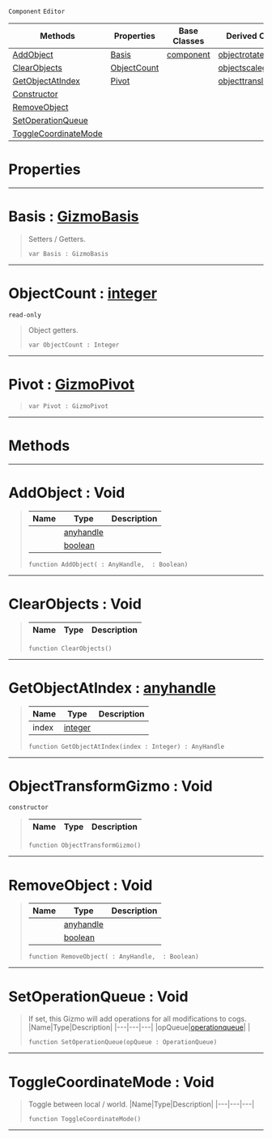  `Component` `Editor`



|Methods|Properties|Base Classes|Derived Classes|
|---|---|---|---|
|[ AddObject](objecttransformgizmo.md#addobject-void)|[ Basis](objecttransformgizmo.md#basis-zilch-engine-docume)|[component](component.md)|[objectrotategizmo](objectrotategizmo.md)|
|[ ClearObjects](objecttransformgizmo.md#clearobjects-void)|[ ObjectCount](objecttransformgizmo.md#objectcount-zilch-engine)| |[objectscalegizmo](objectscalegizmo.md)|
|[ GetObjectAtIndex](objecttransformgizmo.md#getobjectatindex-zilch-en)|[ Pivot](objecttransformgizmo.md#pivot-zilch-engine-docume)| |[objecttranslategizmo](objecttranslategizmo.md)|
|[ Constructor](objecttransformgizmo.md#objecttransformgizmo-voi)| | | |
|[ RemoveObject](objecttransformgizmo.md#removeobject-void)| | | |
|[ SetOperationQueue](objecttransformgizmo.md#setoperationqueue-void)| | | |
|[ ToggleCoordinateMode](objecttransformgizmo.md#togglecoordinatemode-voi)| | | |


 #  Properties


---  
 #  Basis : [GizmoBasis](../enum_reference.md#gizmobasis)

> Setters / Getters.
> ```TS:Nada
> var Basis : GizmoBasis


---  
 #  ObjectCount : [integer](../nada_base_types/integer.md)

 `read-only`

> Object getters.
> ```TS:Nada
> var ObjectCount : Integer


---  
 #  Pivot : [GizmoPivot](../enum_reference.md#gizmopivot)

> 
> ```TS:Nada
> var Pivot : GizmoPivot


---  
 #  Methods


---  
 #  AddObject : Void

> 
> |Name|Type|Description|
> |---|---|---|
> ||[anyhandle](../nada_base_types/anyhandle.md)| |
> ||[boolean](../nada_base_types/boolean.md)| |
> ```TS:Nada
> function AddObject( : AnyHandle,  : Boolean)
> ``` 


---  
 #  ClearObjects : Void

> 
> |Name|Type|Description|
> |---|---|---|
> ```TS:Nada
> function ClearObjects()
> ``` 


---  
 #  GetObjectAtIndex : [anyhandle](../nada_base_types/anyhandle.md)

> 
> |Name|Type|Description|
> |---|---|---|
> |index|[integer](../nada_base_types/integer.md)| |
> ```TS:Nada
> function GetObjectAtIndex(index : Integer) : AnyHandle
> ``` 


---  
 #  ObjectTransformGizmo : Void

 `constructor`

> 
> |Name|Type|Description|
> |---|---|---|
> ```TS:Nada
> function ObjectTransformGizmo()
> ``` 


---  
 #  RemoveObject : Void

> 
> |Name|Type|Description|
> |---|---|---|
> ||[anyhandle](../nada_base_types/anyhandle.md)| |
> ||[boolean](../nada_base_types/boolean.md)| |
> ```TS:Nada
> function RemoveObject( : AnyHandle,  : Boolean)
> ``` 


---  
 #  SetOperationQueue : Void

> If set, this Gizmo will add operations for all modifications to cogs.
> |Name|Type|Description|
> |---|---|---|
> |opQueue|[operationqueue](operationqueue.md)| |
> ```TS:Nada
> function SetOperationQueue(opQueue : OperationQueue)
> ``` 


---  
 #  ToggleCoordinateMode : Void

> Toggle between local / world.
> |Name|Type|Description|
> |---|---|---|
> ```TS:Nada
> function ToggleCoordinateMode()
> ``` 


---  
 

 